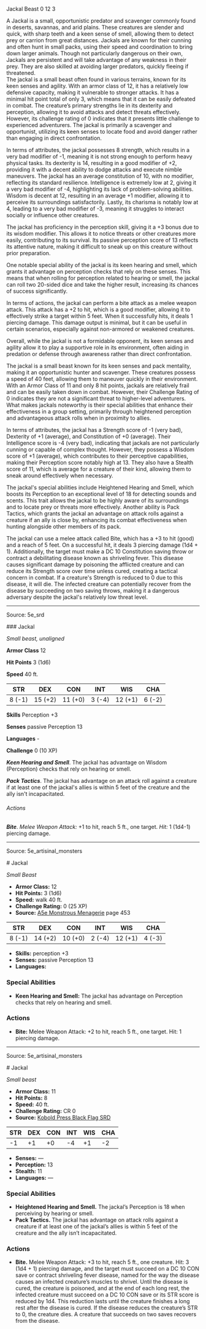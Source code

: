 <MonsterName/>Jackal</MonsterName>
<CreatureType/>Beast</CreatureType>
<CR/>0</CR>
<AC/>12</AC>
<HP/>3</HP>
<summary>A Jackal is a small, opportunistic predator and scavenger commonly found in deserts, savannas, and arid plains. These creatures are slender and quick, with sharp teeth and a keen sense of smell, allowing them to detect prey or carrion from great distances. Jackals are known for their cunning and often hunt in small packs, using their speed and coordination to bring down larger animals. Though not particularly dangerous on their own, Jackals are persistent and will take advantage of any weakness in their prey. They are also skilled at avoiding larger predators, quickly fleeing if threatened.</summary>

<summary>The jackal is a small beast often found in various terrains, known for its keen senses and agility. With an armor class of 12, it has a relatively low defensive capacity, making it vulnerable to stronger attacks. It has a minimal hit point total of only 3, which means that it can be easily defeated in combat. The creature’s primary strengths lie in its dexterity and perception, allowing it to avoid attacks and detect threats effectively. However, its challenge rating of 0 indicates that it presents little challenge to experienced adventurers. The jackal is primarily a scavenger and opportunist, utilizing its keen senses to locate food and avoid danger rather than engaging in direct confrontation.</summary>

<detail>

In terms of attributes, the jackal possesses 8 strength, which results in a very bad modifier of -1, meaning it is not strong enough to perform heavy physical tasks. Its dexterity is 14, resulting in a good modifier of +2, providing it with a decent ability to dodge attacks and execute nimble maneuvers. The jackal has an average constitution of 10, with no modifier, reflecting its standard resilience. Intelligence is extremely low at 2, giving it a very bad modifier of -4, highlighting its lack of problem-solving abilities. Wisdom is decent at 12, resulting in an average +1 modifier, allowing it to perceive its surroundings satisfactorily. Lastly, its charisma is notably low at 4, leading to a very bad modifier of -3, meaning it struggles to interact socially or influence other creatures.

The jackal has proficiency in the perception skill, giving it a +3 bonus due to its wisdom modifier. This allows it to notice threats or other creatures more easily, contributing to its survival. Its passive perception score of 13 reflects its attentive nature, making it difficult to sneak up on this creature without prior preparation.

One notable special ability of the jackal is its keen hearing and smell, which grants it advantage on perception checks that rely on these senses. This means that when rolling for perception related to hearing or smell, the jackal can roll two 20-sided dice and take the higher result, increasing its chances of success significantly.

In terms of actions, the jackal can perform a bite attack as a melee weapon attack. This attack has a +2 to hit, which is a good modifier, allowing it to effectively strike a target within 5 feet. When it successfully hits, it deals 1 piercing damage. This damage output is minimal, but it can be useful in certain scenarios, especially against non-armored or weakened creatures. 

Overall, while the jackal is not a formidable opponent, its keen senses and agility allow it to play a supportive role in its environment, often aiding in predation or defense through awareness rather than direct confrontation.

The jackal is a small beast known for its keen senses and pack mentality, making it an opportunistic hunter and scavenger. These creatures possess a speed of 40 feet, allowing them to maneuver quickly in their environment. With an Armor Class of 11 and only 8 hit points, jackals are relatively frail and can be easily taken down in combat. However, their Challenge Rating of 0 indicates they are not a significant threat to higher-level adventurers. What makes jackals noteworthy is their special abilities that enhance their effectiveness in a group setting, primarily through heightened perception and advantageous attack rolls when in proximity to allies.

In terms of attributes, the jackal has a Strength score of -1 (very bad), Dexterity of +1 (average), and Constitution of +0 (average). Their Intelligence score is -4 (very bad), indicating that jackals are not particularly cunning or capable of complex thought. However, they possess a Wisdom score of +1 (average), which contributes to their perceptive capabilities, making their Perception score notably high at 13. They also have a Stealth score of 11, which is average for a creature of their kind, allowing them to sneak around effectively when necessary.

The jackal's special abilities include Heightened Hearing and Smell, which boosts its Perception to an exceptional level of 18 for detecting sounds and scents. This trait allows the jackal to be highly aware of its surroundings and to locate prey or threats more effectively. Another ability is Pack Tactics, which grants the jackal an advantage on attack rolls against a creature if an ally is close by, enhancing its combat effectiveness when hunting alongside other members of its pack.

The jackal can use a melee attack called Bite, which has a +3 to hit (good) and a reach of 5 feet. On a successful hit, it deals 3 piercing damage (1d4 + 1). Additionally, the target must make a DC 10 Constitution saving throw or contract a debilitating disease known as shriveling fever. This disease causes significant damage by poisoning the afflicted creature and can reduce its Strength score over time unless cured, creating a tactical concern in combat. If a creature's Strength is reduced to 0 due to this disease, it will die. The infected creature can potentially recover from the disease by succeeding on two saving throws, making it a dangerous adversary despite the jackal's relatively low threat level.</detail>



---

Source: 5e_srd

<statblock>
### Jackal

*Small beast, unaligned*

**Armor Class** 12

**Hit Points** 3 (1d6)

**Speed** 40 ft.

| STR    | DEX     | CON     | INT    | WIS     | CHA    |
|--------|---------|---------|--------|---------|--------|
| 8 (-1) | 15 (+2) | 11 (+0) | 3 (-4) | 12 (+1) | 6 (-2) |

**Skills** Perception +3

**Senses** passive Perception 13

**Languages** -

**Challenge** 0 (10 XP)

***Keen Hearing and Smell***. The jackal has advantage on Wisdom (Perception) checks that rely on hearing or smell.

***Pack Tactics***. The jackal has advantage on an attack roll against a creature if at least one of the jackal's allies is within 5 feet of the creature and the ally isn't incapacitated.

###### Actions

***Bite***. *Melee Weapon Attack:* +1 to hit, reach 5 ft., one target. *Hit:* 1 (1d4-1) piercing damage.</statblock>




---

Source: 5e_artisinal_monsters

<statblock>
# Jackal

*Small* *Beast*

- **Armor Class:** 12
- **Hit Points:** 3 (1d6)
- **Speed:** walk 40 ft.
- **Challenge Rating:** 0 (25 XP)
- **Source:** [A5e Monstrous Menagerie](https://enpublishingrpg.com/products/level-up-monstrous-menagerie-a5e) page 453

| STR | DEX | CON | INT | WIS | CHA |
| --- | --- | --- | --- | --- | --- |
| 8 (-1) | 14 (+2) | 10 (+0) | 2 (-4) | 12 (+1) | 4 (-3) |

- **Skills:** perception +3
- **Senses:** passive Perception 13
- **Languages:** 

### Special Abilities

- **Keen Hearing and Smell:** The jackal has advantage on Perception checks that rely on hearing and smell.

### Actions

- **Bite:** Melee Weapon Attack: +2 to hit, reach 5 ft., one target. Hit: 1 piercing damage.


</statblock>




---

Source: 5e_artisinal_monsters

<statblock>
# Jackal

*Small beast*

- **Armor Class:** 11
- **Hit Points:** 8
- **Speed:** 40 ft.
- **Challenge Rating:** CR 0
- **Source:** [Kobold Press Black Flag SRD](https://koboldpress.com/black-flag-roleplaying/)

| STR | DEX | CON | INT | WIS | CHA |
| --- | --- | --- | --- | --- | --- |
| -1 | +1 | +0 | -4 | +1 | -2 |

- **Senses:** —
- **Perception:** 13
- **Stealth:** 11
- **Languages:** —

### Special Abilities

- **Heightened Hearing and Smell.** The jackal’s Perception is 18 when perceiving by hearing or smell.
- **Pack Tactics.** The jackal has advantage on attack rolls against a creature if at least one of the jackal’s allies is within 5 feet of the creature and the ally isn’t incapacitated.

### Actions

- **Bite.** Melee Weapon Attack: +3 to hit, reach 5 ft., one creature. Hit: 3 (1d4 + 1) piercing damage, and the target must succeed on a DC 10 CON save or contract shriveling fever disease, named for the way the disease causes an infected creature’s muscles to shrivel. Until the disease is cured, the creature is poisoned, and at the end of each long rest, the infected creature must succeed on a DC 10 CON save or its STR score is reduced by 1d4. This reduction lasts until the creature finishes a long rest after the disease is cured. If the disease reduces the creature’s STR to 0, the creature dies. A creature that succeeds on two saves recovers from the disease.

</statblock>


